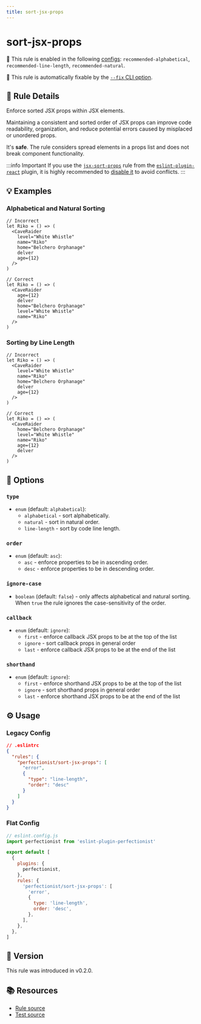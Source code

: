 ```yaml
---
title: sort-jsx-props
---
```


# sort-jsx-props

💼 This rule is enabled in the following [configs](/configs/): `recommended-alphabetical`, `recommended-line-length`, `recommended-natural`.

🔧 This rule is automatically fixable by the [`--fix` CLI option](https://eslint.org/docs/latest/user-guide/command-line-interface#--fix).

<!-- end auto-generated rule header -->

## 📖 Rule Details

Enforce sorted JSX props within JSX elements.

Maintaining a consistent and sorted order of JSX props can improve code readability, organization, and reduce potential errors caused by misplaced or unordered props.

It's **safe**. The rule considers spread elements in a props list and does not break component functionality.

:::info Important
If you use the [`jsx-sort-props`](https://github.com/jsx-eslint/eslint-plugin-react/blob/master/docs/rules/jsx-sort-props.md) rule from the [`eslint-plugin-react`](https://github.com/jsx-eslint/eslint-plugin-react) plugin, it is highly recommended to [disable it](https://eslint.org/docs/latest/use/configure/rules#using-configuration-files-1) to avoid conflicts.
:::

## 💡 Examples

### Alphabetical and Natural Sorting

```tsx
// Incorrect
let Riko = () => (
  <CaveRaider
    level="White Whistle"
    name="Riko"
    home="Belchero Orphanage"
    delver
    age={12}
  />
)

// Correct
let Riko = () => (
  <CaveRaider
    age={12}
    delver
    home="Belchero Orphanage"
    level="White Whistle"
    name="Riko"
  />
)
```

### Sorting by Line Length

```tsx
// Incorrect
let Riko = () => (
  <CaveRaider
    level="White Whistle"
    name="Riko"
    home="Belchero Orphanage"
    delver
    age={12}
  />
)

// Correct
let Riko = () => (
  <CaveRaider
    home="Belchero Orphanage"
    level="White Whistle"
    name="Riko"
    age={12}
    delver
  />
)
```

## 🔧 Options

### `type`

- `enum` (default: `alphabetical`):
  - `alphabetical` - sort alphabetically.
  - `natural` - sort in natural order.
  - `line-length` - sort by code line length.

### `order`

- `enum` (default: `asc`):
  - `asc` - enforce properties to be in ascending order.
  - `desc` - enforce properties to be in descending order.

### `ignore-case`

- `boolean` (default: `false`) - only affects alphabetical and natural sorting. When `true` the rule ignores the case-sensitivity of the order.

### `callback`

- `enum` (default: `ignore`):
  - `first` - enforce callback JSX props to be at the top of the list
  - `ignore` - sort callback props in general order
  - `last` - enforce callback JSX props to be at the end of the list

### `shorthand`

- `enum` (default: `ignore`):
  - `first` - enforce shorthand JSX props to be at the top of the list
  - `ignore` - sort shorthand props in general order
  - `last` - enforce shorthand JSX props to be at the end of the list

## ⚙️ Usage

### Legacy Config

```json
// .eslintrc
{
  "rules": {
    "perfectionist/sort-jsx-props": [
      "error",
      {
        "type": "line-length",
        "order": "desc"
      }
    ]
  }
}
```

### Flat Config

```js
// eslint.config.js
import perfectionist from 'eslint-plugin-perfectionist'

export default [
  {
    plugins: {
      perfectionist,
    },
    rules: {
      'perfectionist/sort-jsx-props': [
        'error',
        {
          type: 'line-length',
          order: 'desc',
        },
      ],
    },
  },
]
```

## 🚀 Version

This rule was introduced in v0.2.0.

## 📚 Resources

- [Rule source](https://github.com/azat-io/eslint-plugin-perfectionist/blob/main/rules/sort-jsx-props.ts)
- [Test source](https://github.com/azat-io/eslint-plugin-perfectionist/blob/main/test/sort-jsx-props.test.ts)
